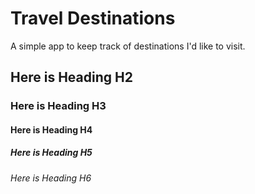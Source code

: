 # Travel Destinations

A simple app to keep track of destinations I'd like to visit.

## Here is Heading H2

### Here is Heading H3

#### Here is Heading H4

##### Here is Heading H5

###### Here is Heading H6
